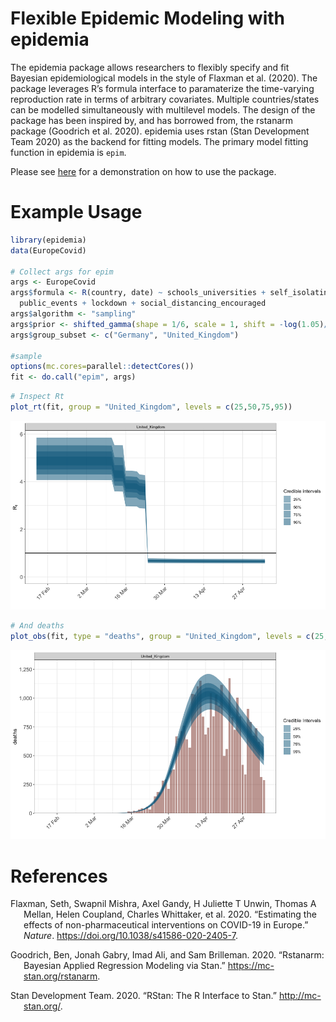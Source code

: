 Flexible Epidemic Modeling with epidemia
================

The epidemia package allows researchers to flexibly specify and fit
Bayesian epidemiological models in the style of Flaxman et al. (2020).
The package leverages R’s formula interface to paramaterize the
time-varying reproduction rate in terms of arbitrary covariates.
Multiple countries/states can be modelled simultaneously with multilevel
models. The design of the package has been inspired by, and has borrowed
from, the rstanarm package (Goodrich et al. 2020). epidemia uses rstan
(Stan Development Team 2020) as the backend for fitting models. The
primary model fitting function in epidemia is `epim`.

Please see [here](/vignettes/introduction.md) for a demonstration on how
to use the package.

# Example Usage

``` r
library(epidemia)
data(EuropeCovid)

# Collect args for epim
args <- EuropeCovid
args$formula <- R(country, date) ~ schools_universities + self_isolating_if_ill +
  public_events + lockdown + social_distancing_encouraged
args$algorithm <- "sampling"
args$prior <- shifted_gamma(shape = 1/6, scale = 1, shift = -log(1.05)/6)
args$group_subset <- c("Germany", "United_Kingdom")

#sample
options(mc.cores=parallel::detectCores())
fit <- do.call("epim", args)
```

``` r
# Inspect Rt
plot_rt(fit, group = "United_Kingdom", levels = c(25,50,75,95))
```

![](README_files/figure-gfm/unnamed-chunk-1-1.png)<!-- -->

``` r
# And deaths
plot_obs(fit, type = "deaths", group = "United_Kingdom", levels = c(25,50,75,95))
```

![](README_files/figure-gfm/unnamed-chunk-1-2.png)<!-- -->

# References

<div id="refs" class="references hanging-indent">

<div id="ref-Flaxman2020">

Flaxman, Seth, Swapnil Mishra, Axel Gandy, H Juliette T Unwin, Thomas A
Mellan, Helen Coupland, Charles Whittaker, et al. 2020. “Estimating the
effects of non-pharmaceutical interventions on COVID-19 in Europe.”
*Nature*. <https://doi.org/10.1038/s41586-020-2405-7>.

</div>

<div id="ref-rstanarm">

Goodrich, Ben, Jonah Gabry, Imad Ali, and Sam Brilleman. 2020.
“Rstanarm: Bayesian Applied Regression Modeling via Stan.”
<https://mc-stan.org/rstanarm>.

</div>

<div id="ref-rstan">

Stan Development Team. 2020. “RStan: The R Interface to Stan.”
<http://mc-stan.org/>.

</div>

</div>
